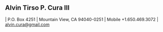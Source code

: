 ## Alvin Tirso P. Cura III
| P.O. Box 4251
| Mountain View, CA   94040-0251
| Mobile +1.650.469.3072
| alvin.cura@gmail.com
